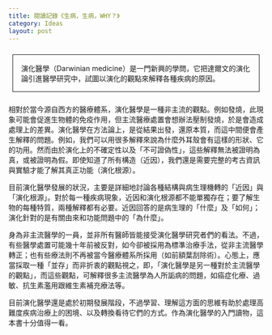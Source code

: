 ```yaml
---
title: 閱讀記錄《生病，生病，WHY？》
category: Ideas
layout: post
---
```


<style>
.border {
  margin: 1.5rem 0.5rem;
  border: 1px solid;
  display: block;
  padding: 1rem 1rem;
}
</style>

<p class="border">演化醫學（Darwinian medicine）是一門新興的學問，它把達爾文的演化論引進醫學研究中，試圖以演化的觀點來解釋各種疾病的原因。</p>

相對於當今源自西方的醫療體系，演化醫學是一種非主流的觀點。例如發燒，此現象可能會促進生物體的免疫作用，但主流醫療處置會想辦法壓制發燒，於是會造成處理上的差異。演化醫學在方法論上，是從結果出發，還原本質，而這中間便會產生解釋的問題。例如，我們可以用很多解釋來說為什麼外耳殼會有這樣的形狀、它的功用。然而由於演化上的不確定性以及「不可證偽性」，這些解釋無法被證明為真，或被證明為假。即使知道了所有構造（近因），我們還是需要完整的考古資訊與實驗才能了解其真正功能（演化根源）。

目前演化醫學發展的狀況，主要是詳細地討論各種結構與病生理機轉的「近因」與「演化根源」。對於每一種疾病現象，近因和演化根源都不能單獨存在；要了解生物的每種特質，兩種解釋都有必要。近因回答的是病生理的「什麼」及「如何」；演化針對的是有關由來和功能問題中的「為什麼」。

身為非主流醫學的一員，並非所有醫師皆能接受演化醫學研究者們的看法。不過，有些醫學處置可能幾十年前被反對，如今卻被採用為標準治療手法，從非主流醫學轉正；也有些療法則不再被當今醫療體系所採用（如前額葉刮除術）。心態上，應當採取一種「並存」而非折衷的觀點視之，即，「演化醫學是另一種對於主流醫學的觀點」，而這些觀點，可解釋很多主流醫學為人所詬病的問題，如癌症化療、過敏、抗生素濫用跟維生素補充療法等。

目前演化醫學還是處於初期發展階段，不過學習、理解這方面的思維有助於處理高難度疾病治療上的困境、以及轉換看待它們的方式。作為演化醫學的入門讀物，這本書十分值得一看。
